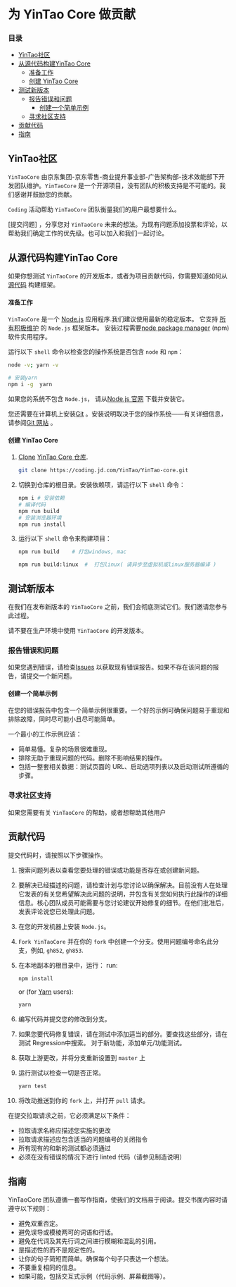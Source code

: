 # 为 YinTao Core 做贡献

### 目录

-   [YinTao社区](#YinTao社区)
-   [从源代码构建YinTao Core](#从源代码构建YinTao-Core)
    -   [准备工作](#准备工作)
    -   [创建 YinTao Core](#创建-YinTao-Core)
-   [测试新版本](#测试新版本)
    -   [报告错误和问题](#报告错误和问题)
        -   [创建一个简单示例](#创建一个简单示例)
    -   [寻求社区支持](#寻求社区支持)
-   [贡献代码](#贡献代码)
-   [指南](#指南)

## YinTao社区

`YinTaoCore` 由京东集团-京东零售-商业提升事业部-广告架构部-技术效能部下开发团队维护。`YinTaoCore` 是一个开源项目，没有团队的积极支持是不可能的。我们感谢并鼓励您的贡献。

`Coding` 活动帮助 `YinTaoCore` 团队衡量我们的用户最想要什么。

[提交问题] ，分享您对 `YinTaoCore` 未来的想法。为现有问题添加投票和评论，以帮助我们确定工作的优先级。也可以加入和我们一起讨论。

## 从源代码构建YinTao Core

如果你想测试 `YinTaoCore` 的开发版本，或者为项目贡献代码，你需要知道如何从 [源代码](https://coding.jd.com/YinTao/YinTao-Core) 构建框架。

#### 准备工作

`YinTaoCore` 是一个 [Node.js](https://nodejs.org/en/) 应用程序.我们建议使用最新的稳定版本。 它支持 [所有积极维护](https://github.com/nodejs/Release#release-schedule) 的 `Node.js` 框架版本。 安装过程需要[node package manager](https://www.npmjs.com/) (npm) 软件实用程序。

运行以下 `shell` 命令以检查您的操作系统是否包含 `node` 和 `npm`：

```sh
node -v; yarn -v

# 安装yarn
npm i -g  yarn
```

如果您的系统不包含 `Node.js`， 请从[Node.js 官网](https://nodejs.org/en/) 下载并安装它。

您还需要在计算机上安装[Git](https://git-scm.com/book/en/v2/Getting-Started-Installing-Git) 。安装说明取决于您的操作系统——有关详细信息，请参阅[Git 网站](https://git-scm.com/book/en/v2/Getting-Started-Installing-Git) 。

#### 创建 YinTao Core

1. [Clone](https://docs.github.com/en/repositories/creating-and-managing-repositories/cloning-a-repository)  [YinTao Core 仓库](https://coding.jd.com/YinTao/YinTao-core).

    ```sh
    git clone https://coding.jd.com/YinTao/YinTao-core.git
    ```
    
2. 切换到仓库的根目录。安装依赖项，请运行以下 `shell` 命令：

    ```sh
    npm i # 安装依赖
    # 编译代码
    npm run build
    # 安装浏览器环境
    npm run install
    ```

3. 运行以下 `shell` 命令来构建项目：
    ```sh
    npm run build    # 打包windows, mac

    npm run build:linux  #  打包linux( 请异步至虚拟机或linux服务器编译 )
    ```
   
## 测试新版本

在我们在发布新版本的 `YinTaoCore` 之前，我们会彻底测试它们。我们邀请您参与此过程。

请不要在生产环境中使用 `YinTaoCore` 的开发版本。

### 报告错误和问题

如果您遇到错误，请检查[Issues](https://coding.jd.com/YinTao/YinTao-Core/issues/) 以获取现有错误报告。如果不存在该问题的报告，请提交一个新问题。

#### 创建一个简单示例
在您的错误报告中包含一个简单示例很重要。一个好的示例可确保问题易于重现和排除故障，同时尽可能小且尽可能简单。

一个最小的工作示例应该：

-   简单易懂。复杂的场景很难重现。
-   排除无助于重现问题的代码。删除不影响结果的操作。
-   包括一整套相关数据：测试页面的 URL、启动选项列表以及启动测试所遵循的步骤。

### 寻求社区支持

如果您需要有关 `YinTaoCore` 的帮助，或者想帮助其他用户

## 贡献代码

提交代码时，请按照以下步骤操作。
1. 搜索问题列表以查看您要处理的错误或功能是否存在或创建新问题。
2. 要解决已经描述的问题，请检查计划与您讨论以确保解决。目前没有人在处理它发表的有关您希望解决此问题的说明，并包含有关您如何执行此操作的详细信息。核心团队成员可能需要与您讨论建议开始修复的细节。在他们批准后，发表评论说您已处理此问题。
3. 在您的开发机器上安装 `Node.js`。
4.  `Fork YinTaoCore` 并在你的 `fork` 中创建一个分支。使用问题编号命名此分支，例如, `gh852`, `gh853`.
5. 在本地副本的根目录中，运行：
   run:

    ```sh
    npm install
    ```

   or (for [Yarn](https://yarnpkg.com/) users):

    ```sh
    yarn
    ```
6. 编写代码并提交您的修改到分支。
7. 如果您要代码修复错误，请在测试中添加适当的部分。要查找这些部分，请在测试 Regression中搜索。
   对于新功能，添加单元/功能测试。
8. 获取上游更改，并将分支重新设置到 `master` 上
9. 运行测试以检查一切是否正常。
    ```sh
    yarn test
    ```
10. 将改动推送到你的 `fork` 上，并打开 `pull` 请求。

在提交拉取请求之前，它必须满足以下条件：

- 拉取请求名称应描述您实施的更改
- 拉取请求描述应包含适当的问题编号的关闭指令
- 所有现有的和新的测试都必须通过
- 必须在没有错误的情况下进行 linted 代码（请参见制造说明）

## 指南

YinTaoCore 团队遵循一套写作指南，使我们的文档易于阅读。提交书面内容时请遵守以下规则：

-   避免双重否定。
-   避免误导或模棱两可的词语和行话。
-   避免在代词及其先行词之间进行模糊和混乱的引用。
-   是描述性的而不是规定性的。
-   让你的句子简短而简单。确保每个句子只表达一个想法。
-   不要重复相同的信息。
-   如果可能，包括交互式示例（代码示例、屏幕截图等）。
